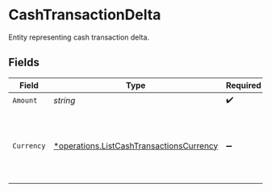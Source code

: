 # CashTransactionDelta

Entity representing cash transaction delta.


## Fields

| Field                                                                                                      | Type                                                                                                       | Required                                                                                                   | Description                                                                                                |
| ---------------------------------------------------------------------------------------------------------- | ---------------------------------------------------------------------------------------------------------- | ---------------------------------------------------------------------------------------------------------- | ---------------------------------------------------------------------------------------------------------- |
| `Amount`                                                                                                   | *string*                                                                                                   | :heavy_check_mark:                                                                                         | N/A                                                                                                        |
| `Currency`                                                                                                 | [*operations.ListCashTransactionsCurrency](../../../pkg/models/operations/listcashtransactionscurrency.md) | :heavy_minus_sign:                                                                                         | Alphabetic three-letter [ISO 4217](https://en.wikipedia.org/wiki/ISO_4217) currency code.<br/>* EUR - Euro |